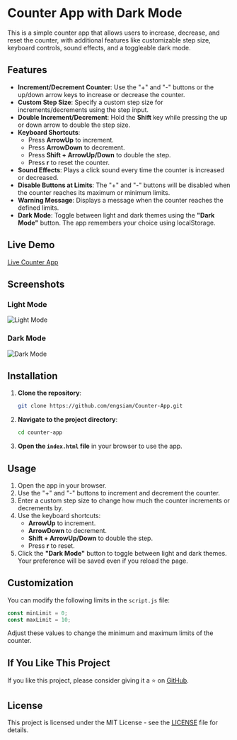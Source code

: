
# Counter App with Dark Mode

This is a simple counter app that allows users to increase, decrease, and reset the counter, with additional features like customizable step size, keyboard controls, sound effects, and a toggleable dark mode.

## Features

- **Increment/Decrement Counter**: Use the "+" and "-" buttons or the up/down arrow keys to increase or decrease the counter.
- **Custom Step Size**: Specify a custom step size for increments/decrements using the step input.
- **Double Increment/Decrement**: Hold the **Shift** key while pressing the up or down arrow to double the step size.
- **Keyboard Shortcuts**:
  - Press **ArrowUp** to increment.
  - Press **ArrowDown** to decrement.
  - Press **Shift + ArrowUp/Down** to double the step.
  - Press **r** to reset the counter.
- **Sound Effects**: Plays a click sound every time the counter is increased or decreased.
- **Disable Buttons at Limits**: The "+" and "-" buttons will be disabled when the counter reaches its maximum or minimum limits.
- **Warning Message**: Displays a message when the counter reaches the defined limits.
- **Dark Mode**: Toggle between light and dark themes using the **"Dark Mode"** button. The app remembers your choice using localStorage.

## Live Demo

[Live Counter App](https://66d9f64914f9445be72d9b85--aquamarine-llama-21e8bc.netlify.app/) <!-- Add your live demo link here if hosted online -->

## Screenshots

### Light Mode
![Light Mode](https://imgur.com/2Hdrzwt) <!-- Add light mode screenshot link here -->

### Dark Mode 
![Dark Mode](https://imgur.com/JBIeG8y) <!-- Add dark mode screenshot link here -->

## Installation

1. **Clone the repository**:

   ```bash
   git clone https://github.com/engsiam/Counter-App.git
   ```

2. **Navigate to the project directory**:

   ```bash
   cd counter-app
   ```

3. **Open the `index.html` file** in your browser to use the app.

## Usage

1. Open the app in your browser.
2. Use the "+" and "-" buttons to increment and decrement the counter.
3. Enter a custom step size to change how much the counter increments or decrements by.
4. Use the keyboard shortcuts:
   - **ArrowUp** to increment.
   - **ArrowDown** to decrement.
   - **Shift + ArrowUp/Down** to double the step.
   - Press **r** to reset.
5. Click the **"Dark Mode"** button to toggle between light and dark themes. Your preference will be saved even if you reload the page.

## Customization

You can modify the following limits in the `script.js` file:

```javascript
const minLimit = 0;
const maxLimit = 10;
```

Adjust these values to change the minimum and maximum limits of the counter.

## If You Like This Project

If you like this project, please consider giving it a ⭐ on [GitHub](https://github.com/engsiam/Counter-App).

## License

This project is licensed under the MIT License - see the [LICENSE](LICENSE) file for details.

